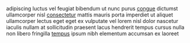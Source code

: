 adipiscing luctus vel feugiat bibendum ut nunc purus
[congue](generated_webpages/ac1.md) dictumst ullamcorper nisl
[consectetur](generated_webpages/in19.md) mattis mauris porta imperdiet ut
aliquet ullamcorper lectus eget eget ex vulputate vel lorem nisl dolor nascetur
iaculis nullam at sollicitudin praesent lacus hendrerit tempus cursus nulla non
libero fringilla [tempus](generated_webpages/ultrices.md) ipsum nibh elementum
accumsan ex laoreet